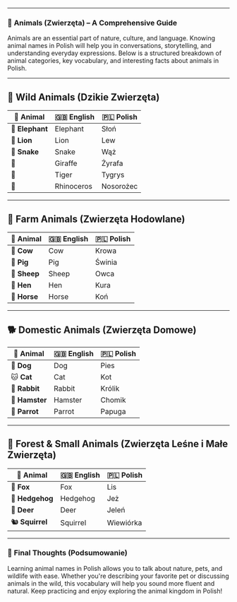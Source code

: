 
---
### 📌 **Animals (Zwierzęta) – A Comprehensive Guide**

Animals are an essential part of nature, culture, and language. Knowing animal names in Polish will help you in conversations, storytelling, and understanding everyday expressions. Below is a structured breakdown of animal categories, key vocabulary, and interesting facts about animals in Polish.

---

## 🦁 **Wild Animals (Dzikie Zwierzęta)**

|🦓 Animal|🇬🇧 English|🇵🇱 Polish|
|---|---|---|
|🐘 **Elephant**|Elephant|Słoń|
|🦁 **Lion**|Lion|Lew|
|🐍 **Snake**|Snake|Wąż|
|🦒|Giraffe|Żyrafa|
|🐅|Tiger|Tygrys|
|🦏|Rhinoceros|Nosorożec|

---

## 🐄 **Farm Animals (Zwierzęta Hodowlane)**

|🐓 Animal|🇬🇧 English|🇵🇱 Polish|
|---|---|---|
|🐄 **Cow**|Cow|Krowa|
|🐖 **Pig**|Pig|Świnia|
|🐑 **Sheep**|Sheep|Owca|
|🐔 **Hen**|Hen|Kura|
|🐎 **Horse**|Horse|Koń|

---

## 🐕 **Domestic Animals (Zwierzęta Domowe)**

|🏡 Animal|🇬🇧 English|🇵🇱 Polish|
|---|---|---|
|🐶 **Dog**|Dog|Pies|
|🐱 **Cat**|Cat|Kot|
|🐰 **Rabbit**|Rabbit|Królik|
|🐹 **Hamster**|Hamster|Chomik|
|🦜 **Parrot**|Parrot|Papuga|

---

## 🐻 **Forest & Small Animals (Zwierzęta Leśne i Małe Zwierzęta)**

|🌲 Animal|🇬🇧 English|🇵🇱 Polish|
|---|---|---|
|🦊 **Fox**|Fox|Lis|
|🦔 **Hedgehog**|Hedgehog|Jeż|
|🦌 **Deer**|Deer|Jeleń|
|🐿️ **Squirrel**|Squirrel|Wiewiórka|

---

### 🎯 **Final Thoughts (Podsumowanie)**

Learning animal names in Polish allows you to talk about nature, pets, and wildlife with ease. Whether you're describing your favorite pet or discussing animals in the wild, this vocabulary will help you sound more fluent and natural. Keep practicing and enjoy exploring the animal kingdom in Polish!
